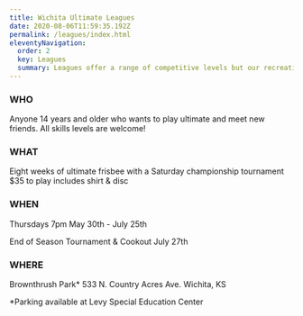 ```yaml
---
title: Wichita Ultimate Leagues
date: 2020-08-06T11:59:35.192Z
permalink: /leagues/index.html
eleventyNavigation:
  order: 2
  key: Leagues
  summary: Leagues offer a range of competitive levels but our recreational leagues, like Sumer League, are super beginner friendly.  Nearly everyone in the Wichita Ultimate community plays summer league, so you'll get the chance to play alongside other skilled players in an atmosphere built around having fun. 
---
```

### WHO
Anyone 14 years and older
who wants to play ultimate
and meet new friends.
All skills levels are welcome!

### WHAT

Eight weeks of ultimate
frisbee with a Saturday
championship tournament
$35 to play
includes shirt & disc

### WHEN
Thursdays 7pm
May 30th - July 25th

End of Season
Tournament & Cookout
July 27th

### WHERE
Brownthrush Park*
533 N. Country Acres Ave.
Wichita, KS

*Parking available at Levy Special Education Center